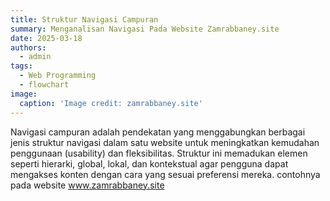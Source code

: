 ```yaml
---
title: Struktur Navigasi Campuran
summary: Menganalisan Navigasi Pada Website Zamrabbaney.site
date: 2025-03-18
authors:
  - admin
tags:
  - Web Programming
  - flowchart
image:
  caption: 'Image credit: zamrabbaney.site'
---
```


Navigasi campuran adalah pendekatan yang menggabungkan berbagai jenis struktur navigasi dalam satu website untuk meningkatkan kemudahan penggunaan (usability) dan fleksibilitas. 
Struktur ini memadukan elemen seperti hierarki, global, lokal, dan kontekstual agar pengguna dapat mengakses konten dengan cara yang sesuai preferensi mereka.
contohnya pada website www.zamrabbaney.site


